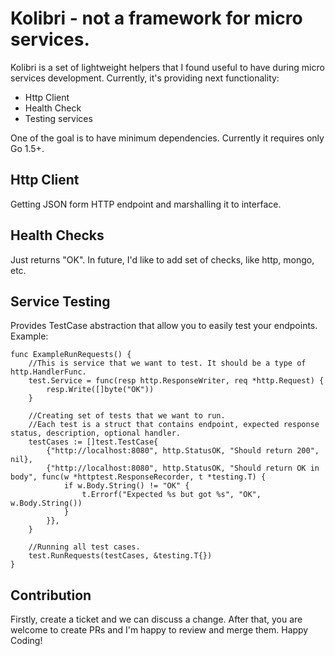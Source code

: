 # Kolibri - not a framework for micro services.

Kolibri is a set of lightweight helpers that I found useful to have 
during micro services development. Currently, it's providing next 
functionality:

* Http Client
* Health Check
* Testing services

One of the goal is to have minimum dependencies. Currently it requires
only Go 1.5+.

## Http Client

Getting JSON form HTTP endpoint and marshalling it to interface. 

## Health Checks

Just returns "OK". In future, I'd like to add set of checks, like 
http, mongo, etc.

## Service Testing

Provides TestCase abstraction that allow you to easily test your 
endpoints. Example:

```
func ExampleRunRequests() {
	//This is service that we want to test. It should be a type of http.HandlerFunc.
	test.Service = func(resp http.ResponseWriter, req *http.Request) {
		resp.Write([]byte("OK"))
	}

	//Creating set of tests that we want to run.
	//Each test is a struct that contains endpoint, expected response status, description, optional handler.
	testCases := []test.TestCase{
		{"http://localhost:8080", http.StatusOK, "Should return 200", nil},
		{"http://localhost:8080", http.StatusOK, "Should return OK in body", func(w *httptest.ResponseRecorder, t *testing.T) {
			if w.Body.String() != "OK" {
				t.Errorf("Expected %s but got %s", "OK", w.Body.String())
			}
		}},
	}

	//Running all test cases.
	test.RunRequests(testCases, &testing.T{})
}
```

## Contribution

Firstly, create a ticket and we can discuss a change. After that, you are welcome to create PRs and 
I'm happy to review and merge them. Happy Coding! 